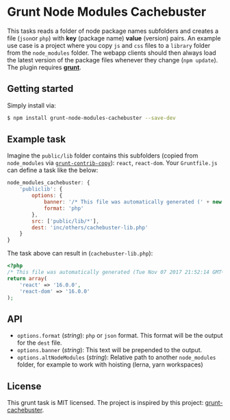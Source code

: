 # Grunt Node Modules Cachebuster
This tasks reads a folder of node package names subfolders and creates a file (`json`or `php`) with **key** (package name) **value** (version) pairs. An example use case is a project where you copy `js` and `css` files to a `library` folder from the `node_modules` folder. The webapp clients should then always load the latest version of the package files whenever they change (`npm update`). The plugin requires  [**grunt**](https://gruntjs.com/).

## Getting started
Simply install via:
```sh
$ npm install grunt-node-modules-cachebuster --save-dev
```

## Example task
Imagine the `public/lib` folder contains this subfolders (copied from `node_modules` via [`grunt-contrib-copy`](https://github.com/gruntjs/grunt-contrib-copy)): `react`, `react-dom`. Your `Gruntfile.js` can define a task like the below:

```js
node_modules_cachebuster: {
    'publiclib': {
        options: {
            banner: '/* This file was automatically generated (' + new Date().toString() + '). */',
            format: 'php'
        },
        src: ['public/lib/*'],
        dest: 'inc/others/cachebuster-lib.php'
    }
}
```
The task above can result in (`cachebuster-lib.php`):
```php
<?php
/* This file was automatically generated (Tue Nov 07 2017 21:52:14 GMT+0000 (UTC)). */
return array(
	'react' => '16.0.0',
	'react-dom' => '16.0.0'
);
```

## API
* `options.format` (_string_): `php` or `json` format. This format will be the output for the `dest` file.
* `options.banner` (_string_): This text will be prepended to the output.
* `options.altNodeModules` (_string_): Relative path to another `node_modules` folder, for example to work with hoisting (lerna, yarn workspaces)

## License
This grunt task is MIT licensed. The project is inspired by this project: [grunt-cachebuster](https://github.com/felthy/grunt-cachebuster).